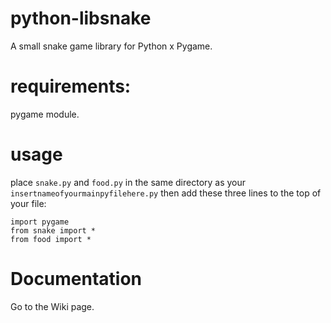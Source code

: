# python-libsnake
A small snake game library for Python x Pygame.

# requirements:
pygame module.

# usage
place `snake.py` and `food.py` in the same directory as your `insertnameofyourmainpyfilehere.py`
then add these three lines to the top of your file:
```
import pygame
from snake import *
from food import *
```

# Documentation
Go to the Wiki page.
